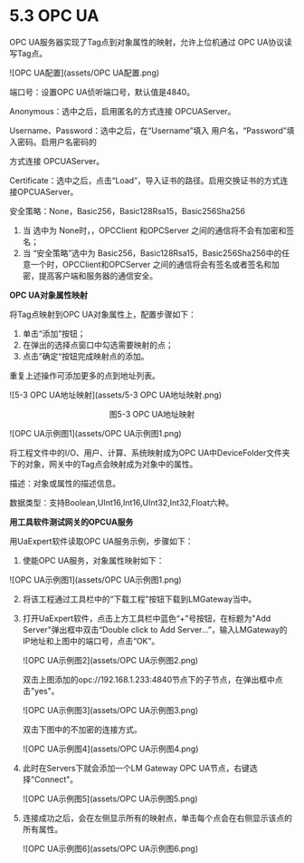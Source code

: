 # 5.3 OPC UA

OPC UA服务器实现了Tag点到对象属性的映射，允许上位机通过 OPC UA协议读写Tag点。 

![OPC UA配置](assets/OPC UA配置.png)

端口号：设置OPC UA侦听端口号，默认值是4840。 

Anonymous：选中之后，启用匿名的方式连接 OPCUAServer。 

Username、Password：选中之后，在“Username”填入 用户名，“Password”填入密码。启用户名密码的 

方式连接 OPCUAServer。 

Certificate：选中之后，点击“Load”，导入证书的路径。启用交换证书的方式连接OPCUAServer。 

安全策略：None，Basic256，Basic128Rsa15，Basic256Sha256

1. 当 选中为 None时，，OPCClient 和OPCServer 之间的通信将不会有加密和签名；
2. 当 “安全策略”选中为 Basic256，Basic128Rsa15，Basic256Sha256中的任意一个时，OPCClient和OPCServer 之间的通信将会有签名或者签名和加密，提高客户端和服务器的通信安全。 

**OPC UA对象属性映射** 

将Tag点映射到OPC UA对象属性上，配置步骤如下： 

1. 单击“添加”按钮； 
2. 在弹出的选择点窗口中勾选需要映射的点； 
3. 点击”确定“按钮完成映射点的添加。 

重复上述操作可添加更多的点到地址列表。 

![5-3 OPC UA地址映射](assets/5-3 OPC UA地址映射.png)

<center>图5-3 OPC UA地址映射</center>

![OPC UA示例图1](assets/OPC UA示例图1.png)

将工程文件中的I/O、用户、计算、系统映射成为OPC UA中DeviceFolder文件夹下的对象，网关中的Tag点会映射成为对象中的属性。

描述：对象或属性的描述信息。

数据类型：支持Boolean,UInt16,Int16,UInt32,Int32,Float六种。



**用工具软件测试网关的OPCUA服务**

用UaExpert软件读取OPC UA服务示例，步骤如下：

1. 使能OPC UA服务，对象属性映射如下：

![OPC UA示例图1](assets/OPC UA示例图1.png)

2. 将该工程通过工具栏中的“下载工程”按钮下载到LMGateway当中。

3. 打开UaExpert软件，点击上方工具栏中蓝色“+”号按钮，在标题为"Add Server"弹出框中双击“Double click to Add Server...”，输入LMGateway的IP地址和上图中的端口号，点击“OK”。

   ![OPC UA示例图2](assets/OPC UA示例图2.png)

   双击上图添加的opc://192.168.1.233:4840节点下的子节点，在弹出框中点击"yes"。

   ![OPC UA示例图3](assets/OPC UA示例图3.png)

   双击下图中的不加密的连接方式。

   ![OPC UA示例图4](assets/OPC UA示例图4.png)

4. 此时在Servers下就会添加一个LM Gateway OPC UA节点，右键选择"Connect"。

   ![OPC UA示例图5](assets/OPC UA示例图5.png)


5. 连接成功之后，会在左侧显示所有的映射点，单击每个点会在右侧显示该点的所有属性。

   ![OPC UA示例图6](assets/OPC UA示例图6.png)